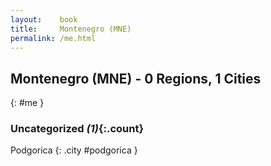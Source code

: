 ```yaml
---
layout:    book
title:     Montenegro (MNE)
permalink: /me.html
---
```


## Montenegro (MNE) - 0 Regions, 1 Cities
{: #me }





### Uncategorized _(1)_{:.count}


Podgorica  {: .city #podgorica } <br>


 
